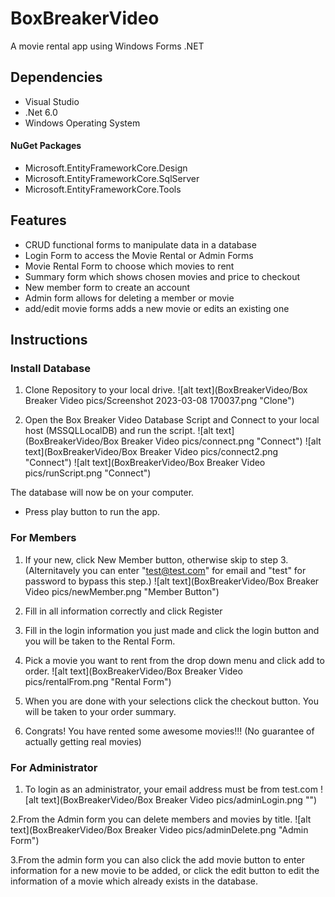 # BoxBreakerVideo
A movie rental app using Windows Forms .NET

## Dependencies
- Visual Studio
- .Net 6.0
- Windows Operating System
#### NuGet Packages
- Microsoft.EntityFrameworkCore.Design
- Microsoft.EntityFrameworkCore.SqlServer
- Microsoft.EntityFrameworkCore.Tools

## Features
- CRUD functional forms to manipulate data in a database
- Login Form to access the Movie Rental or Admin Forms
- Movie Rental Form to choose which movies to rent
- Summary form which shows chosen movies and price to checkout
- New member form to create an account
- Admin form allows for deleting a member or movie
- add/edit movie forms adds a new movie or edits an existing one


## Instructions
### Install Database
1. Clone Repository to your local drive.
![alt text](BoxBreakerVideo/Box Breaker Video pics/Screenshot 2023-03-08 170037.png "Clone")

2. Open the Box Breaker Video Database Script and Connect to your local host (MSSQLLocalDB) and run the script.
![alt text](BoxBreakerVideo/Box Breaker Video pics/connect.png "Connect")
![alt text](BoxBreakerVideo/Box Breaker Video pics/connect2.png "Connect")
![alt text](BoxBreakerVideo/Box Breaker Video pics/runScript.png "Connect")

The database will now be on your computer.

- Press play button to run the app.

### For Members 
1. If your new, click New Member button, otherwise skip to step 3.
(Alternitavely you can enter "test@test.com" for email and "test" for password to bypass this step.)
![alt text](BoxBreakerVideo/Box Breaker Video pics/newMember.png "Member Button")

2. Fill in all information correctly and click Register

3. Fill in the login information you just made and click the login button and you will be taken to the Rental Form.

4. Pick a movie you want to rent from the drop down menu and click add to order.
![alt text](BoxBreakerVideo/Box Breaker Video pics/rentalFrom.png "Rental Form")

5. When you are done with your selections click the checkout button. You will be taken to your order summary.

6. Congrats! You have rented some awesome movies!!! (No guarantee of actually getting real movies)


### For Administrator
1. To login as an administrator, your email address must be from test.com
![alt text](BoxBreakerVideo/Box Breaker Video pics/adminLogin.png "")

2.From the Admin form you can delete members and movies by title.
![alt text](BoxBreakerVideo/Box Breaker Video pics/adminDelete.png "Admin Form")

3.From the admin form you can also click the add movie button to enter information for a new movie to be added,
or click the edit button to edit the information of a movie which already exists in the database.